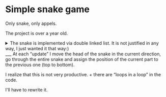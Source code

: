# Simple snake game

Only snake, only appels.

The project is over a year old.


<details> <summary>The snake is implemented via double linked list. It is not justified in any way, I just wanted it that way:)</summary>
To be honest, I made it that way on purpose, so that each “piece” of the snake would be an “object”. That's why the snake colliding with its body can easily throw away the “bitten off tail” (snakeBodyPart.Left.Next = nil). </details>
___
At each “update” I move the head of the snake in the current direction, go through the entire snake and assign the position of the current part to the previous one (top to bottom).

I realize that this is not very productive. + there are “loops in a loop” in the code.

I'll have to rewrite it.